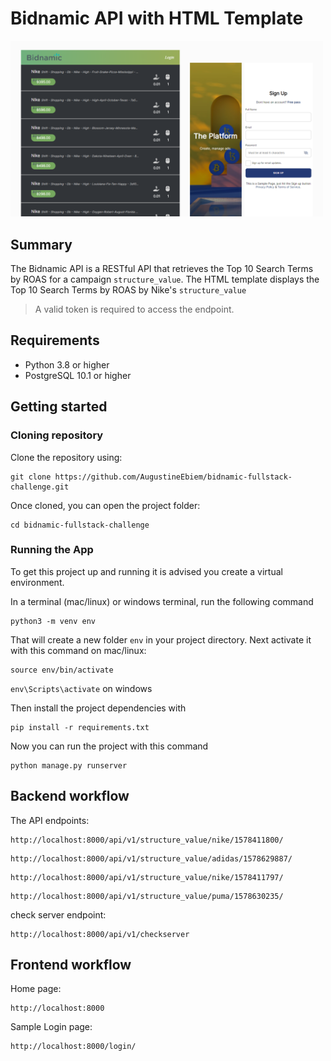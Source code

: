 # Bidnamic API with HTML Template

<img src="preview.png" alt="drawing" width="500"/>

## Summary
The Bidnamic API is a RESTful API that retrieves the Top 10 Search Terms by ROAS for a campaign `structure_value`. The HTML template displays the Top 10 Search Terms by ROAS by Nike's `structure_value`
> A valid token is required to access the endpoint.

## Requirements
* Python 3.8 or higher
* PostgreSQL 10.1 or higher

## Getting started


### Cloning repository

Clone the repository using:

```
git clone https://github.com/AugustineEbiem/bidnamic-fullstack-challenge.git
```

Once cloned, you can open the project folder:

``` 
cd bidnamic-fullstack-challenge
```


### Running the App

To get this project up and running it is advised you create a virtual environment.

In a terminal (mac/linux) or windows terminal, run the following command

```
python3 -m venv env
```

That will create a new folder `env` in your project directory. Next activate it with this command on mac/linux:

```
source env/bin/activate
```
`env\Scripts\activate` on windows

Then install the project dependencies with

```
pip install -r requirements.txt
```

Now you can run the project with this command

```
python manage.py runserver
```

## Backend workflow

The API endpoints:
```
http://localhost:8000/api/v1/structure_value/nike/1578411800/
```
```
http://localhost:8000/api/v1/structure_value/adidas/1578629887/
```
```
http://localhost:8000/api/v1/structure_value/nike/1578411797/
```
```
http://localhost:8000/api/v1/structure_value/puma/1578630235/
```
check server endpoint:
```
http://localhost:8000/api/v1/checkserver
```
## Frontend workflow
Home page:
```
http://localhost:8000
```
Sample Login page:
```
http://localhost:8000/login/
```